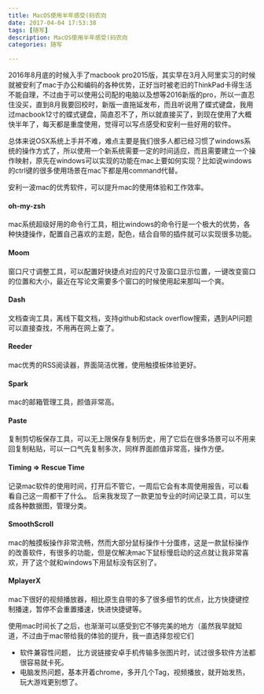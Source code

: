 ```yaml
---
title: MacOS使用半年感受(码农向
date: 2017-04-04 17:53:38
tags: [随写]
description: MacOS使用半年感受(码农向
categories: 随写

---
```

2016年8月底的时候入手了macbook pro2015版，其实早在3月入阿里实习的时候就被安利了mac于办公和编码的各种优势，正好当时被老旧的ThinkPad卡得生活不能自理，不过由于可以使用公司配的电脑以及想等2016新版的pro，所以一直忍住没买，直到8月我要回校时，新版一直拖延发布，而且听说用了蝶式键盘，我用过macbook12寸的蝶式键盘，简直忍不了，所以就直接买了，到现在使用了大概快半年了，每天都是重度使用，觉得可以写点感受和安利一些好用的软件。

 
总体来说OSX系统上手并不难，难点主要是我们很多人都已经习惯了windows系统的操作方式了，所以使用一个新系统需要一定的时间适应，而且需要建立一个操作映射，原先在windows可以实现的功能在mac上要如何实现？比如说windows的ctrl键的很多使用场景在mac下都是用command代替。

安利一波mac的优秀软件，可以提升mac的使用体验和工作效率。
#### oh-my-zsh
mac系统超级好用的命令行工具，相比windows的命令行是一个极大的优势，各种快捷操作，配置自己喜欢的主题，配色，结合自带的插件就可以实现很多功能。
#### Moom
窗口尺寸调整工具，可以配置好快捷点对应的尺寸及窗口显示位置，一键改变窗口的位置和大小，最近在写论文需要多个窗口的时候使用起来那叫一个爽。
#### Dash
文档查询工具，离线下载文档，支持github和stack overflow搜索，遇到API问题可以直接查找，不用再在网上查了。
#### Reeder 
mac优秀的RSS阅读器，界面简洁优雅，使用触摸板体验更好。
#### Spark
mac的邮箱管理工具，颜值非常高。
#### Paste
复制剪切板保存工具，可以无上限保存复制历史，用了它后在很多场景可以不用来回复制粘贴，可以一口气先复制多次，同样界面颜值非常高，操作方便。
#### Timing => Rescue Time
记录mac软件的使用时间，打开后不管它，一周后它会有本周使用报告，可以看看自己这一周都干了什么。
后来我发现了一款更加专业的时间记录工具，可以生成各种数据图，管理分类。
#### SmoothScroll 
mac的触摸板操作非常流畅，然而大部分鼠标操作十分蛋疼，这是一款鼠标操作的改善软件，有很多的功能，但是仅解决mac下鼠标慢启动的这点就让我非常喜欢，开了这个就和windows下用鼠标没有区别了。
#### MplayerX
mac下很好的视频播放器，相比原生自带的多了很多细节的优点，比方快捷键控制播速，暂停不会重置播速，快进快捷键等。

使用mac时间长了之后，也渐渐可以感受到它不够完美的地方（虽然我早就知道，不过由于mac带给我的体验的提升，我一直选择忽视它们
- 软件兼容性问题， 比方说链接安卓手机传输多张图片时，试过很多软件方法都很容易就卡死。
- 电脑发热问题，基本开着chrome，多开几个Tag，视频播放，就开始发热，玩大游戏更别想了。
